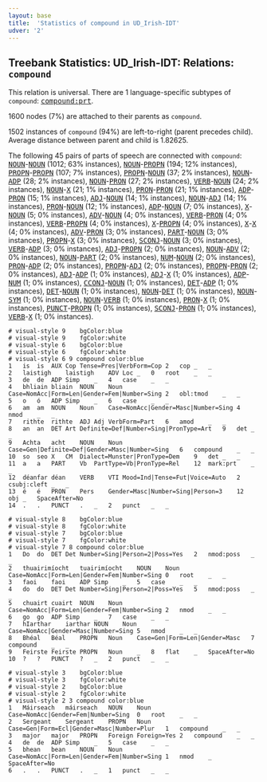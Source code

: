 ```yaml
---
layout: base
title:  'Statistics of compound in UD_Irish-IDT'
udver: '2'
---
```


## Treebank Statistics: UD_Irish-IDT: Relations: `compound`

This relation is universal.
There are 1 language-specific subtypes of `compound`: <tt><a href="ga_idt-dep-compound-prt.html">compound:prt</a></tt>.

1600 nodes (7%) are attached to their parents as `compound`.

1502 instances of `compound` (94%) are left-to-right (parent precedes child).
Average distance between parent and child is 1.82625.

The following 45 pairs of parts of speech are connected with `compound`: <tt><a href="ga_idt-pos-NOUN.html">NOUN</a></tt>-<tt><a href="ga_idt-pos-NOUN.html">NOUN</a></tt> (1012; 63% instances), <tt><a href="ga_idt-pos-NOUN.html">NOUN</a></tt>-<tt><a href="ga_idt-pos-PROPN.html">PROPN</a></tt> (194; 12% instances), <tt><a href="ga_idt-pos-PROPN.html">PROPN</a></tt>-<tt><a href="ga_idt-pos-PROPN.html">PROPN</a></tt> (107; 7% instances), <tt><a href="ga_idt-pos-PROPN.html">PROPN</a></tt>-<tt><a href="ga_idt-pos-NOUN.html">NOUN</a></tt> (37; 2% instances), <tt><a href="ga_idt-pos-NOUN.html">NOUN</a></tt>-<tt><a href="ga_idt-pos-ADP.html">ADP</a></tt> (28; 2% instances), <tt><a href="ga_idt-pos-NOUN.html">NOUN</a></tt>-<tt><a href="ga_idt-pos-PRON.html">PRON</a></tt> (27; 2% instances), <tt><a href="ga_idt-pos-VERB.html">VERB</a></tt>-<tt><a href="ga_idt-pos-NOUN.html">NOUN</a></tt> (24; 2% instances), <tt><a href="ga_idt-pos-NOUN.html">NOUN</a></tt>-<tt><a href="ga_idt-pos-X.html">X</a></tt> (21; 1% instances), <tt><a href="ga_idt-pos-PRON.html">PRON</a></tt>-<tt><a href="ga_idt-pos-PRON.html">PRON</a></tt> (21; 1% instances), <tt><a href="ga_idt-pos-ADP.html">ADP</a></tt>-<tt><a href="ga_idt-pos-PRON.html">PRON</a></tt> (15; 1% instances), <tt><a href="ga_idt-pos-ADJ.html">ADJ</a></tt>-<tt><a href="ga_idt-pos-NOUN.html">NOUN</a></tt> (14; 1% instances), <tt><a href="ga_idt-pos-NOUN.html">NOUN</a></tt>-<tt><a href="ga_idt-pos-ADJ.html">ADJ</a></tt> (14; 1% instances), <tt><a href="ga_idt-pos-PRON.html">PRON</a></tt>-<tt><a href="ga_idt-pos-NOUN.html">NOUN</a></tt> (12; 1% instances), <tt><a href="ga_idt-pos-ADP.html">ADP</a></tt>-<tt><a href="ga_idt-pos-NOUN.html">NOUN</a></tt> (7; 0% instances), <tt><a href="ga_idt-pos-X.html">X</a></tt>-<tt><a href="ga_idt-pos-NOUN.html">NOUN</a></tt> (5; 0% instances), <tt><a href="ga_idt-pos-ADV.html">ADV</a></tt>-<tt><a href="ga_idt-pos-NOUN.html">NOUN</a></tt> (4; 0% instances), <tt><a href="ga_idt-pos-VERB.html">VERB</a></tt>-<tt><a href="ga_idt-pos-PRON.html">PRON</a></tt> (4; 0% instances), <tt><a href="ga_idt-pos-VERB.html">VERB</a></tt>-<tt><a href="ga_idt-pos-PROPN.html">PROPN</a></tt> (4; 0% instances), <tt><a href="ga_idt-pos-X.html">X</a></tt>-<tt><a href="ga_idt-pos-PROPN.html">PROPN</a></tt> (4; 0% instances), <tt><a href="ga_idt-pos-X.html">X</a></tt>-<tt><a href="ga_idt-pos-X.html">X</a></tt> (4; 0% instances), <tt><a href="ga_idt-pos-ADV.html">ADV</a></tt>-<tt><a href="ga_idt-pos-PRON.html">PRON</a></tt> (3; 0% instances), <tt><a href="ga_idt-pos-PART.html">PART</a></tt>-<tt><a href="ga_idt-pos-NOUN.html">NOUN</a></tt> (3; 0% instances), <tt><a href="ga_idt-pos-PROPN.html">PROPN</a></tt>-<tt><a href="ga_idt-pos-X.html">X</a></tt> (3; 0% instances), <tt><a href="ga_idt-pos-SCONJ.html">SCONJ</a></tt>-<tt><a href="ga_idt-pos-NOUN.html">NOUN</a></tt> (3; 0% instances), <tt><a href="ga_idt-pos-VERB.html">VERB</a></tt>-<tt><a href="ga_idt-pos-ADP.html">ADP</a></tt> (3; 0% instances), <tt><a href="ga_idt-pos-ADJ.html">ADJ</a></tt>-<tt><a href="ga_idt-pos-PROPN.html">PROPN</a></tt> (2; 0% instances), <tt><a href="ga_idt-pos-NOUN.html">NOUN</a></tt>-<tt><a href="ga_idt-pos-ADV.html">ADV</a></tt> (2; 0% instances), <tt><a href="ga_idt-pos-NOUN.html">NOUN</a></tt>-<tt><a href="ga_idt-pos-PART.html">PART</a></tt> (2; 0% instances), <tt><a href="ga_idt-pos-NUM.html">NUM</a></tt>-<tt><a href="ga_idt-pos-NOUN.html">NOUN</a></tt> (2; 0% instances), <tt><a href="ga_idt-pos-PRON.html">PRON</a></tt>-<tt><a href="ga_idt-pos-ADP.html">ADP</a></tt> (2; 0% instances), <tt><a href="ga_idt-pos-PROPN.html">PROPN</a></tt>-<tt><a href="ga_idt-pos-ADJ.html">ADJ</a></tt> (2; 0% instances), <tt><a href="ga_idt-pos-PROPN.html">PROPN</a></tt>-<tt><a href="ga_idt-pos-PRON.html">PRON</a></tt> (2; 0% instances), <tt><a href="ga_idt-pos-ADJ.html">ADJ</a></tt>-<tt><a href="ga_idt-pos-ADP.html">ADP</a></tt> (1; 0% instances), <tt><a href="ga_idt-pos-ADJ.html">ADJ</a></tt>-<tt><a href="ga_idt-pos-X.html">X</a></tt> (1; 0% instances), <tt><a href="ga_idt-pos-ADP.html">ADP</a></tt>-<tt><a href="ga_idt-pos-NUM.html">NUM</a></tt> (1; 0% instances), <tt><a href="ga_idt-pos-CCONJ.html">CCONJ</a></tt>-<tt><a href="ga_idt-pos-NOUN.html">NOUN</a></tt> (1; 0% instances), <tt><a href="ga_idt-pos-DET.html">DET</a></tt>-<tt><a href="ga_idt-pos-ADP.html">ADP</a></tt> (1; 0% instances), <tt><a href="ga_idt-pos-DET.html">DET</a></tt>-<tt><a href="ga_idt-pos-NOUN.html">NOUN</a></tt> (1; 0% instances), <tt><a href="ga_idt-pos-NOUN.html">NOUN</a></tt>-<tt><a href="ga_idt-pos-DET.html">DET</a></tt> (1; 0% instances), <tt><a href="ga_idt-pos-NOUN.html">NOUN</a></tt>-<tt><a href="ga_idt-pos-SYM.html">SYM</a></tt> (1; 0% instances), <tt><a href="ga_idt-pos-NOUN.html">NOUN</a></tt>-<tt><a href="ga_idt-pos-VERB.html">VERB</a></tt> (1; 0% instances), <tt><a href="ga_idt-pos-PRON.html">PRON</a></tt>-<tt><a href="ga_idt-pos-X.html">X</a></tt> (1; 0% instances), <tt><a href="ga_idt-pos-PUNCT.html">PUNCT</a></tt>-<tt><a href="ga_idt-pos-PROPN.html">PROPN</a></tt> (1; 0% instances), <tt><a href="ga_idt-pos-SCONJ.html">SCONJ</a></tt>-<tt><a href="ga_idt-pos-PRON.html">PRON</a></tt> (1; 0% instances), <tt><a href="ga_idt-pos-VERB.html">VERB</a></tt>-<tt><a href="ga_idt-pos-X.html">X</a></tt> (1; 0% instances).


~~~ conllu
# visual-style 9	bgColor:blue
# visual-style 9	fgColor:white
# visual-style 6	bgColor:blue
# visual-style 6	fgColor:white
# visual-style 6 9 compound	color:blue
1	is	is	AUX	Cop	Tense=Pres|VerbForm=Cop	2	cop	_	_
2	laistigh	laistigh	ADV	Loc	_	0	root	_	_
3	de	de	ADP	Simp	_	4	case	_	_
4	bhliain	bliain	NOUN	Noun	Case=NomAcc|Form=Len|Gender=Fem|Number=Sing	2	obl:tmod	_	_
5	o	ó	ADP	Simp	_	6	case	_	_
6	am	am	NOUN	Noun	Case=NomAcc|Gender=Masc|Number=Sing	4	nmod	_	_
7	rithte	rithte	ADJ	Adj	VerbForm=Part	6	amod	_	_
8	an	an	DET	Art	Definite=Def|Number=Sing|PronType=Art	9	det	_	_
9	Achta	acht	NOUN	Noun	Case=Gen|Definite=Def|Gender=Masc|Number=Sing	6	compound	_	_
10	so	seo	X	CM	Dialect=Munster|PronType=Dem	9	det	_	_
11	a	a	PART	Vb	PartType=Vb|PronType=Rel	12	mark:prt	_	_
12	déanfar	déan	VERB	VTI	Mood=Ind|Tense=Fut|Voice=Auto	2	csubj:cleft	_	_
13	é	é	PRON	Pers	Gender=Masc|Number=Sing|Person=3	12	obj	_	SpaceAfter=No
14	.	.	PUNCT	.	_	2	punct	_	_

~~~


~~~ conllu
# visual-style 8	bgColor:blue
# visual-style 8	fgColor:white
# visual-style 7	bgColor:blue
# visual-style 7	fgColor:white
# visual-style 7 8 compound	color:blue
1	Do	do	DET	Det	Number=Sing|Person=2|Poss=Yes	2	nmod:poss	_	_
2	thuairimíocht	tuairimíocht	NOUN	Noun	Case=NomAcc|Form=Len|Gender=Fem|Number=Sing	0	root	_	_
3	faoi	faoi	ADP	Simp	_	5	case	_	_
4	do	do	DET	Det	Number=Sing|Person=2|Poss=Yes	5	nmod:poss	_	_
5	chuairt	cuairt	NOUN	Noun	Case=NomAcc|Form=Len|Gender=Fem|Number=Sing	2	nmod	_	_
6	go	go	ADP	Simp	_	7	case	_	_
7	hIarthar	iarthar	NOUN	Noun	Case=NomAcc|Gender=Masc|Number=Sing	5	nmod	_	_
8	Bhéal	Béal	PROPN	Noun	Case=Gen|Form=Len|Gender=Masc	7	compound	_	_
9	Feirste	Feirste	PROPN	Noun	_	8	flat	_	SpaceAfter=No
10	?	?	PUNCT	?	_	2	punct	_	_

~~~


~~~ conllu
# visual-style 3	bgColor:blue
# visual-style 3	fgColor:white
# visual-style 2	bgColor:blue
# visual-style 2	fgColor:white
# visual-style 2 3 compound	color:blue
1	Máirseach	máirseach	NOUN	Noun	Case=NomAcc|Gender=Fem|Number=Sing	0	root	_	_
2	Sergeant	Sergeant	PROPN	Noun	Case=Gen|Form=Ecl|Gender=Masc|Number=Plur	1	compound	_	_
3	major	major	PROPN	Foreign	Foreign=Yes	2	compound	_	_
4	de	de	ADP	Simp	_	5	case	_	_
5	bhean	bean	NOUN	Noun	Case=NomAcc|Form=Len|Gender=Fem|Number=Sing	1	nmod	_	SpaceAfter=No
6	.	.	PUNCT	.	_	1	punct	_	_

~~~


